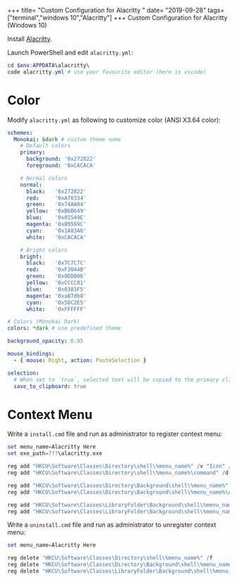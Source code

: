 +++
title= "Custom Configuration for Alacritty "
date= "2019-09-28"
tags= ["terminal","windows 10","Alacritty"]
+++
Custom Configuration for Alacritty (Windows 10) 
<!--more-->

Install [Alacritty](https://github.com/jwilm/alacritty).

Launch PowerShell and edit `alacritty.yml`:
```powershell
cd $env:APPDATA\alacritty\
code alacritty.yml # use your favourite editor (here is vscode)
```
# Color
Modify `alacritty.yml` as following to customize color (ANSI X3.64 color):
```yaml
schemes:
  Monokai: &dark # custom theme name
    # Default colors
    primary:
      background: '0x272822'
      foreground: '0xCACACA'

    # Normal colors
    normal:
      black:   '0x272822'
      red:     '0xA70334'
      green:   '0x74AA04'
      yellow:  '0xB6B649'
      blue:    '0x01549E'
      magenta: '0x89569C'
      cyan:    '0x1A83A6'
      white:   '0xCACACA'

    # Bright colors
    bright:
      black:   '0x7C7C7C'
      red:     '0xF3044B'
      green:   '0x8DD006'
      yellow:  '0xCCCC81'
      blue:    '0x0383F5'
      magenta: '0xa87db8'
      cyan:    '0x58C2E5'
      white:   '0xFFFFFF'

# Colors (Monokai Dark)
colors: *dark # use predefined theme

background_opacity: 0.95

mouse_bindings:
  - { mouse: Right, action: PasteSelection }

selection:
  # When set to `true`, selected text will be copied to the primary clipboard.
  save_to_clipboard: true
```

# Context Menu

Write a `install.cmd` file and run as administrator to register context menu:
```powershell
set menu_name=Alacritty Here
set exe_path=???\alacritty.exe

reg add "HKCU\Software\Classes\Directory\shell\%menu_name%" /v "Icon" /d "\"%exe_path%\"" /f
reg add "HKCU\Software\Classes\Directory\shell\%menu_name%\command" /d "\"%exe_path%\"" /f

reg add "HKCU\Software\Classes\Directory\Background\shell\%menu_name%" /v "Icon" /d "\"%exe_path%\"" /f
reg add "HKCU\Software\Classes\Directory\Background\shell\%menu_name%\command" /d "\"%exe_path%\"" /f

reg add "HKCU\Software\Classes\LibraryFolder\Background\shell\%menu_name%" /v "Icon" /d "\"%exe_path%\"" /f
reg add "HKCU\Software\Classes\LibraryFolder\Background\shell\%menu_name%\command" /d "\"%exe_path%\"" /f
```
Write a `uninstall.cmd` file and run as administrator to unregister context menu:
```powershell
set menu_name=Alacritty Here

reg delete "HKCU\Software\Classes\Directory\shell\%menu_name%" /f
reg delete "HKCU\Software\Classes\Directory\Background\shell\%menu_name%" /f
reg delete "HKCU\Software\Classes\LibraryFolder\Background\shell\%menu_name%" /f
```